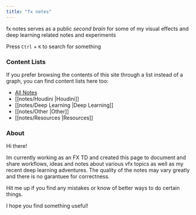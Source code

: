 ```yaml
---
title: "fx notes"
---
```


fx notes serves as a public *second brain* for some of my visual effects and deep learning related notes and experiments

Press `Ctrl` + `K` to search for something

### Content Lists
If you prefer browsing the contents of this site through a list instead of a graph, you can find content lists here too:

- [All Notes](/notes)
- [[notes/Houdini |Houdini]]
- [[notes/Deep Learning |Deep Learning]]
- [[notes/Other |Other]]
- [[notes/Resources |Resources]]

### About

Hi there!

Im currently working as an FX TD and created this page to document and share workflows, ideas and notes about various vfx topics as well as my recent deep learning adventures. The quality of the notes may vary greatly and there is no garantuee for correctness.

Hit me up if you find any mistakes or know of better ways to do certain things.

I hope you find something useful!
